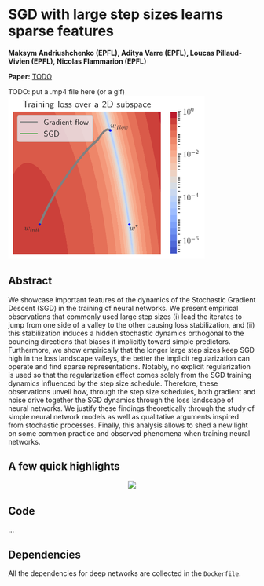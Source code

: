 # SGD with large step sizes learns sparse features

**Maksym Andriushchenko (EPFL), Aditya Varre (EPFL), Loucas Pillaud-Vivien (EPFL), Nicolas Flammarion (EPFL)**

**Paper:** [TODO]()

TODO: put a .mp4 file here (or a gif)
<img src="images/twitter.gif" width="400" />


## Abstract
We showcase important features of the dynamics of the Stochastic Gradient Descent (SGD)
in the training of neural networks. We present empirical observations that commonly used
large step sizes (i) lead the iterates to jump from one side of a valley to the other causing
loss stabilization, and (ii) this stabilization induces a hidden stochastic dynamics orthogonal
to the bouncing directions that biases it implicitly toward simple predictors. Furthermore, we
show empirically that the longer large step sizes keep SGD high in the loss landscape valleys,
the better the implicit regularization can operate and find sparse representations. Notably,
no explicit regularization is used so that the regularization effect comes solely from the SGD
training dynamics influenced by the step size schedule. Therefore, these observations unveil
how, through the step size schedules, both gradient and noise drive together the SGD dynamics
through the loss landscape of neural networks. We justify these findings theoretically through the
study of simple neural network models as well as qualitative arguments inspired from stochastic
processes. Finally, this analysis allows to shed a new light on some common practice and
observed phenomena when training neural networks.


## A few quick highlights
<p align="center"><img src="images/fig.png" width="900"></p>



## Code
...


## Dependencies
All the dependencies for deep networks are collected in the `Dockerfile`.

